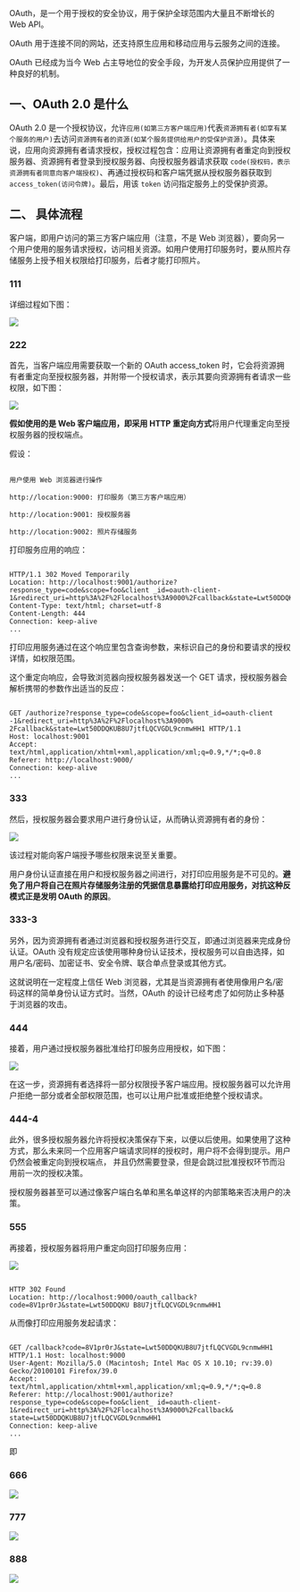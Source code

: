 

OAuth，是一个用于授权的安全协议，用于保护全球范围内大量且不断增长的 Web API。

OAuth 用于连接不同的网站，还支持原生应用和移动应用与云服务之间的连接。

OAuth 已经成为当今 Web 占主导地位的安全手段，为开发人员保护应用提供了一种良好的机制。

## 一、OAuth 2.0 是什么

OAuth 2.0 是一个授权协议，允许`应用(如第三方客户端应用)`代表`资源拥有者(如享有某个服务的用户)`去访问`资源拥有者的资源(如某个服务提供给用户的受保护资源)`。具体来说，应用向资源拥有者请求授权，授权过程包含：应用让资源拥有者重定向到授权服务器、资源拥有者登录到授权服务器、向授权服务器请求获取 `code(授权码，表示资源拥有者同意向客户端授权)`、再通过授权码和客户端凭据从授权服务器获取到 `access_token(访问令牌)`。最后，用该 `token` 访问指定服务上的受保护资源。


## 二、 具体流程

客户端，即用户访问的第三方客户端应用（注意，不是 Web 浏览器），要向另一个用户使用的服务请求授权，访问相关资源。如用户使用打印服务时，要从照片存储服务上授予相关权限给打印服务，后者才能打印照片。

### 111

详细过程如下图：

![](https://github.com/hoanFir/blogs/blob/master/%E5%B7%A5%E7%A8%8B/images/%E6%88%AA%E5%B1%8F2020-03-12%E4%B8%8B%E5%8D%884.34.42.png?raw=true)


### 222

首先，当客户端应用需要获取一个新的 OAuth access_token 时，它会将资源拥有者重定向至授权服务器，并附带一个授权请求，表示其要向资源拥有者请求一些权限，如下图：

![](https://github.com/hoanFir/blogs/blob/master/%E5%B7%A5%E7%A8%8B/images/%E6%88%AA%E5%B1%8F2020-03-12%E4%B8%8B%E5%8D%884.35.52.png?raw=true)

**假如使用的是 Web 客户端应用，即采用 HTTP 重定向方式**将用户代理重定向至授权服务器的授权端点。

假设：

```

用户使用 Web 浏览器进行操作

http://location:9000: 打印服务（第三方客户端应用）

http://location:9001: 授权服务器

http://location:9002: 照片存储服务

```

打印服务应用的响应：

```

HTTP/1.1 302 Moved Temporarily
Location: http://localhost:9001/authorize?response_type=code&scope=foo&client _id=oauth-client-1&redirect_uri=http%3A%2F%2Flocalhost%3A9000%2Fcallback&state=Lwt50DDQKUB8U7jtfLQCVGDL9cnmwHH1
Content-Type: text/html; charset=utf-8 
Content-Length: 444
Connection: keep-alive
...

```

打印应用服务通过在这个响应里包含查询参数，来标识自己的身份和要请求的授权详情，如权限范围。

这个重定向响应，会导致浏览器向授权服务器发送一个 GET 请求，授权服务器会解析携带的参数作出适当的反应：

```

GET /authorize?response_type=code&scope=foo&client_id=oauth-client -1&redirect_uri=http%3A%2F%2Flocalhost%3A9000% 2Fcallback&state=Lwt50DDQKUB8U7jtfLQCVGDL9cnmwHH1 HTTP/1.1
Host: localhost:9001
Accept: text/html,application/xhtml+xml,application/xml;q=0.9,*/*;q=0.8 
Referer: http://localhost:9000/
Connection: keep-alive
...

```



### 333

然后，授权服务器会要求用户进行身份认证，从而确认资源拥有者的身份：

![](https://github.com/hoanFir/blogs/blob/master/%E5%B7%A5%E7%A8%8B/images/%E6%88%AA%E5%B1%8F2020-03-12%E4%B8%8B%E5%8D%884.36.02.png?raw=true)

该过程对能向客户端授予哪些权限来说至关重要。

用户身份认证直接在用户和授权服务器之间进行，对打印应用服务是不可见的。**避免了用户将自己在照片存储服务注册的凭据信息暴露给打印应用服务，对抗这种反模式正是发明 OAuth 的原因**。


### 333-3

另外，因为资源拥有者通过浏览器和授权服务进行交互，即通过浏览器来完成身份认证。OAuth 没有规定应该使用哪种身份认证技术，授权服务可以自由选择，如用户名/密码、加密证书、安全令牌、联合单点登录或其他方式。

这就说明在一定程度上信任 Web 浏览器，尤其是当资源拥有者使用像用户名/密码这样的简单身份认证方式时。当然，OAuth 的设计已经考虑了如何防止多种基于浏览器的攻击。

### 444

接着，用户通过授权服务器批准给打印服务应用授权，如下图：

![](https://github.com/hoanFir/blogs/blob/master/%E5%B7%A5%E7%A8%8B/images/%E6%88%AA%E5%B1%8F2020-03-12%E4%B8%8B%E5%8D%884.36.07.png?raw=true)

在这一步，资源拥有者选择将一部分权限授予客户端应用。授权服务器可以允许用户拒绝一部分或者全部权限范围，也可以让用户批准或拒绝整个授权请求。


### 444-4

此外，很多授权服务器允许将授权决策保存下来，以便以后使用。如果使用了这种方式，那么未来同一个应用客户端请求同样的授权时，用户将不会得到提示。用户仍然会被重定向到授权端点， 并且仍然需要登录，但是会跳过批准授权环节而沿用前一次的授权决策。

授权服务器甚至可以通过像客户端白名单和黑名单这样的内部策略来否决用户的决策。


### 555

再接着，授权服务器将用户重定向回打印服务应用：

![](https://github.com/hoanFir/blogs/blob/master/%E5%B7%A5%E7%A8%8B/images/%E6%88%AA%E5%B1%8F2020-03-12%E4%B8%8B%E5%8D%884.36.15.png?raw=true)

```

HTTP 302 Found
Location: http://localhost:9000/oauth_callback?code=8V1pr0rJ&state=Lwt50DDQKU B8U7jtfLQCVGDL9cnmwHH1

```

从而像打印应用服务发起请求：

```

GET /callback?code=8V1pr0rJ&state=Lwt50DDQKUB8U7jtfLQCVGDL9cnmwHH1 HTTP/1.1 Host: localhost:9000
User-Agent: Mozilla/5.0 (Macintosh; Intel Mac OS X 10.10; rv:39.0) Gecko/20100101 Firefox/39.0
Accept: text/html,application/xhtml+xml,application/xml;q=0.9,*/*;q=0.8 
Referer: http://localhost:9001/authorize?response_type=code&scope=foo&client_ id=oauth-client-1&redirect_uri=http%3A%2F%2Flocalhost%3A9000%2Fcallback& state=Lwt50DDQKUB8U7jtfLQCVGDL9cnmwHH1
Connection: keep-alive
...

```

即


### 666

![](https://github.com/hoanFir/blogs/blob/master/%E5%B7%A5%E7%A8%8B/images/%E6%88%AA%E5%B1%8F2020-03-12%E4%B8%8B%E5%8D%884.36.22.png?raw=true)

### 777

![](https://github.com/hoanFir/blogs/blob/master/%E5%B7%A5%E7%A8%8B/images/%E6%88%AA%E5%B1%8F2020-03-12%E4%B8%8B%E5%8D%884.36.29.png?raw=true)


### 888

![](https://github.com/hoanFir/blogs/blob/master/%E5%B7%A5%E7%A8%8B/images/%E6%88%AA%E5%B1%8F2020-03-12%E4%B8%8B%E5%8D%884.36.36.png?raw=true)
